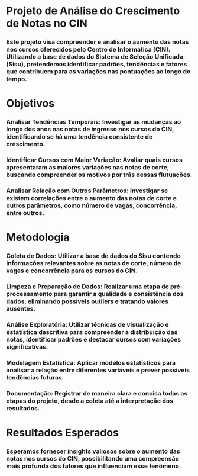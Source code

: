 # Projeto de Análise do Crescimento de Notas no CIN
### Este projeto visa compreender e analisar o aumento das notas nos cursos oferecidos pelo Centro de Informática (CIN). Utilizando a base de dados do Sistema de Seleção Unificada (Sisu), pretendemos identificar padrões, tendências e fatores que contribuem para as variações nas pontuações ao longo do tempo.

# Objetivos
### Analisar Tendências Temporais: Investigar as mudanças ao longo dos anos nas notas de ingresso nos cursos do CIN, identificando se há uma tendência consistente de crescimento.

### Identificar Cursos com Maior Variação: Avaliar quais cursos apresentaram as maiores variações nas notas de corte, buscando compreender os motivos por trás dessas flutuações.

### Analisar Relação com Outros Parâmetros: Investigar se existem correlações entre o aumento das notas de corte e outros parâmetros, como número de vagas, concorrência, entre outros.

# Metodologia
### Coleta de Dados: Utilizar a base de dados do Sisu contendo informações relevantes sobre as notas de corte, número de vagas e concorrência para os cursos do CIN.

### Limpeza e Preparação de Dados: Realizar uma etapa de pré-processamento para garantir a qualidade e consistência dos dados, eliminando possíveis outliers e tratando valores ausentes.

### Análise Exploratória: Utilizar técnicas de visualização e estatística descritiva para compreender a distribuição das notas, identificar padrões e destacar cursos com variações significativas.

### Modelagem Estatística: Aplicar modelos estatísticos para analisar a relação entre diferentes variáveis e prever possíveis tendências futuras.

### Documentação: Registrar de maneira clara e concisa todas as etapas do projeto, desde a coleta até a interpretação dos resultados.

# Resultados Esperados
### Esperamos fornecer insights valiosos sobre o aumento das notas nos cursos do CIN, possibilitando uma compreensão mais profunda dos fatores que influenciam esse fenômeno.